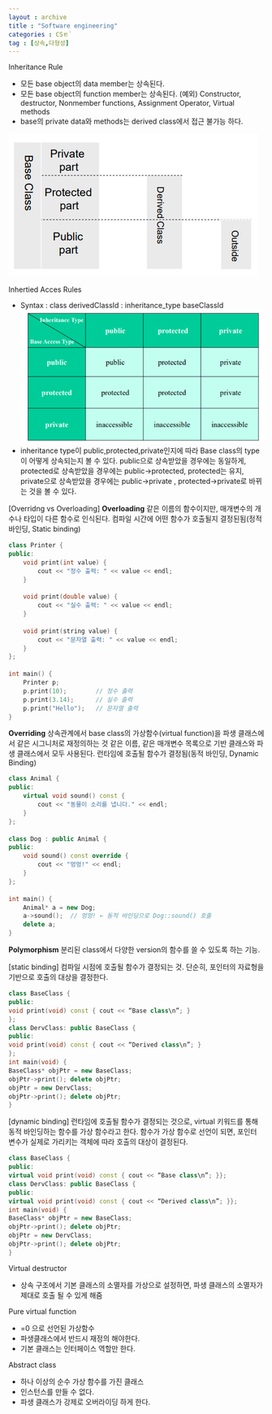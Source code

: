 ```yaml
---
layout : archive
title : "Software engineering"
categories : CSㅌ`
tag : [상속,다형성]
---
```


Inheritance Rule
* 모든 base object의 data member는 상속된다.
* 모든 base object의 function member는 상속된다.
(예외) Constructor, destructor, Nonmember functions, Assignment Operator, Virtual methods
* base의 private data와 methods는 derived class에서 접근 불가능 하다.

![alt text](image.png)

Inhertied Acces Rules
* Syntax : class derivedClassId : inheritance_type baseClassId
![alt text](image-1.png)
* inheritance type이 public,protected,private인지에 따라 Base class의 type이 어떻게 상속되는지 볼 수 있다. public으로 상속받았을 경우에는 동일하게, protected로 상속받았을 경우에는 public->protected, protected는 유지, private으로 상속받았을 경우에는 public->private , protected->private로 바뀌는 것을 볼 수 있다.

[Overridng vs Overloading]
**Overloading**
같은 이름의 함수이지만, 매개변수의 개수나 타입이 다른 함수로 인식된다.
컴파일 시간에 어떤 함수가 호출될지 결정된됨(정적 바인딩, Static binding)
```c++
class Printer {
public:
    void print(int value) {
        cout << "정수 출력: " << value << endl;
    }

    void print(double value) {
        cout << "실수 출력: " << value << endl;
    }

    void print(string value) {
        cout << "문자열 출력: " << value << endl;
    }
};

int main() {
    Printer p;
    p.print(10);        // 정수 출력
    p.print(3.14);      // 실수 출력
    p.print("Hello");   // 문자열 출력
}

```
**Overriding**
상속관계에서 base class의 가상함수(virtual function)을 파생 클래스에서 같은 시그니처로 재정의하는 것
같은 이름, 같은 매개변수 목록으로 기반 클래스와 파생 클래스에서 모두 사용된다.
런타임에 호출될 함수가 결정됨(동적 바인딩, Dynamic Binding)
```c++
class Animal {
public:
    virtual void sound() const {
        cout << "동물이 소리를 냅니다." << endl;
    }
};

class Dog : public Animal {
public:
    void sound() const override {
        cout << "멍멍!" << endl;
    }
};

int main() {
    Animal* a = new Dog;
    a->sound();  // 멍멍! ← 동적 바인딩으로 Dog::sound() 호출
    delete a;
}

```

**Polymorphism**
분리된 class에서 다양한 version의 함수를 쓸 수 있도록 하는 기능.


[static binding]
컴파일 시점에 호출될 함수가 결정되는 것. 단순히, 포인터의 자료형을 기반으로 호출의 대상을 결정한다.
```c++
class BaseClass {
public:
void print(void) const { cout << “Base class\n”; }
};
class DervClass: public BaseClass {
public:
void print(void) const { cout << “Derived class\n”; }
};
int main(void) {
BaseClass* objPtr = new BaseClass;
objPtr->print(); delete objPtr;
objPtr = new DervClass;
objPtr->print(); delete objPtr;
}
```
[dynamic binding]
런타임에 호출될 함수가 결정되는 것으로, virtual 키워드를 통해 동적 바인딩하는 함수를 가상 함수라고 한다.
함수가 가상 함수로 선언이 되면, 포인터 변수가 실제로 가리키는 객체에 따라 호출의 대상이 결정된다.

```c++
class BaseClass {
public:
virtual void print(void) const { cout << “Base class\n”; }};
class DervClass: public BaseClass {
public:
virtual void print(void) const { cout << “Derived class\n”; }};
int main(void) {
BaseClass* objPtr = new BaseClass;
objPtr->print(); delete objPtr;
objPtr = new DervClass;
objPtr->print(); delete objPtr;
}
```

Virtual destructor
* 상속 구조에서 기본 클래스의 소멸자를 가상으로 설정하면, 파생 클래스의 소멸자가 제대로 호출 될 수 있게 해줌

Pure virtual function
* =0 으로 선언된 가상함수
* 파생클래스에서 반드시 재정의 해야한다.
* 기본 클래스는 인터페이스 역할만 한다.

Abstract class
* 하나 이상의 순수 가상 함수를 가진 클래스
* 인스턴스를 만들 수 없다.
* 파생 클래스가 강제로 오버라이딩 하게 한다.
